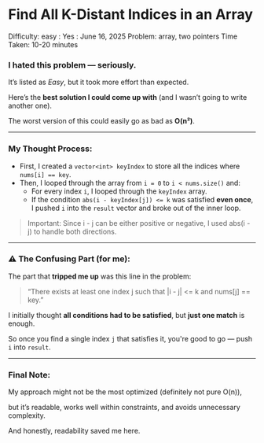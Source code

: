 # Find All K-Distant Indices in an Array

Difficulty: easy
 : Yes
: June 16, 2025
Problem: array, two pointers
Time Taken: 10-20 minutes

### I hated this problem — seriously.

It’s listed as *Easy*, but it took more effort than expected.

Here’s the **best solution I could come up with** (and I wasn’t going to write another one).

The worst version of this could easily go as bad as **O(n²)**.

---

### My Thought Process:

- First, I created a `vector<int> keyIndex` to store all the indices where `nums[i] == key`.
- Then, I looped through the array from `i = 0` to `i < nums.size()` and:
    - For every index `i`, I looped through the `keyIndex` array.
    - If the condition `abs(i - keyIndex[j]) <= k` was satisfied **even once**, I pushed `i` into the `result` vector and broke out of the inner loop.

> Important: Since i - j can be either positive or negative, I used abs(i - j) to handle both directions.
> 

---

### ⚠️ The Confusing Part (for me):

The part that **tripped me up** was this line in the problem:

> “There exists at least one index j such that |i - j| <= k and nums[j] == key.”
> 

I initially thought **all conditions had to be satisfied**, but **just one match** is enough.

So once you find a single index `j` that satisfies it, you're good to go — push `i` into `result`.

---

### Final Note:

My approach might not be the most optimized (definitely not pure O(n)),

but it’s readable, works well within constraints, and avoids unnecessary complexity.

And honestly, readability saved me here.